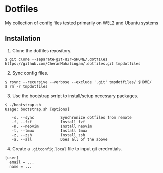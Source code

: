 # Dotfiles
My collection of config files tested primarily on WSL2 and Ubuntu systems

## Installation
1. Clone the dotfiles repository.
```
$ git clone --separate-git-dir=$HOME/.dotfiles https://github.com/CheranMahalingam/.dotfiles.git tmpdotfiles
```
2. Sync config files.
```
$ rsync --recursive --verbose --exclude '.git' tmpdotfiles/ $HOME/
$ rm -r tmpdotfiles
```
3. Use the bootstrap script to install/setup necessary packages.
```
$ ./bootstrap.sh
Usage: bootstrap.sh [options]

   -s, --sync            Synchronize dotfiles from remote
   -f, --fzf             Install fzf
   -n, --neovim          Install neovim
   -t, --tmux            Install tmux
   -z, --zsh             Install zsh
   -a, --all             Does all of the above
```
4. Create a `.gitconfig.local` file to input git credentials.
```
[user]
  email = ...
  name = ...
```

